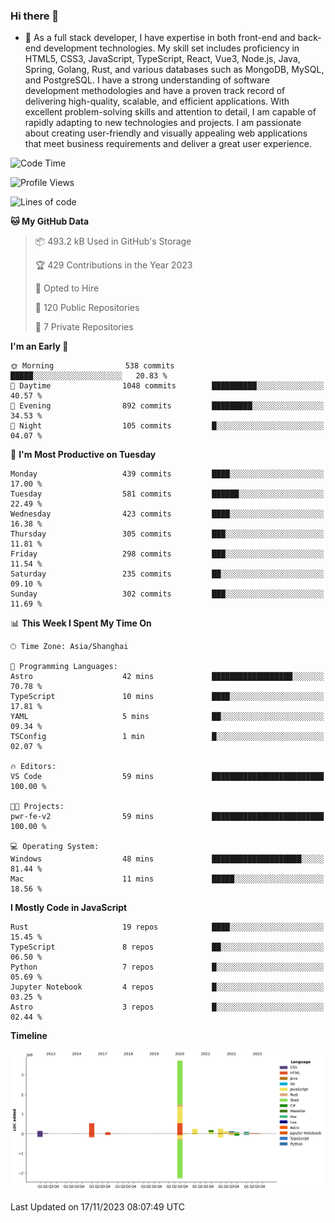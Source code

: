 ### Hi there 👋

- 🌱 As a full stack developer, I have expertise in both front-end and back-end development technologies. My skill set includes proficiency in HTML5, CSS3, JavaScript, TypeScript, React, Vue3, Node.js, Java, Spring, Golang, Rust, and various databases such as MongoDB, MySQL, and PostgreSQL. I have a strong understanding of software development methodologies and have a proven track record of delivering high-quality, scalable, and efficient applications. With excellent problem-solving skills and attention to detail, I am capable of rapidly adapting to new technologies and projects. I am passionate about creating user-friendly and visually appealing web applications that meet business requirements and deliver a great user experience.

<!--START_SECTION:waka-->
![Code Time](http://img.shields.io/badge/Code%20Time-1%2C159%20hrs%209%20mins-blue)

![Profile Views](http://img.shields.io/badge/Profile%20Views-0-blue)

![Lines of code](https://img.shields.io/badge/From%20Hello%20World%20I%27ve%20Written-5.7%20million%20lines%20of%20code-blue)

**🐱 My GitHub Data** 

> 📦 493.2 kB Used in GitHub's Storage 
 > 
> 🏆 429 Contributions in the Year 2023
 > 
> 💼 Opted to Hire
 > 
> 📜 120 Public Repositories 
 > 
> 🔑 7 Private Repositories 
 > 
**I'm an Early 🐤** 

```text
🌞 Morning                538 commits         █████░░░░░░░░░░░░░░░░░░░░   20.83 % 
🌆 Daytime                1048 commits        ██████████░░░░░░░░░░░░░░░   40.57 % 
🌃 Evening                892 commits         █████████░░░░░░░░░░░░░░░░   34.53 % 
🌙 Night                  105 commits         █░░░░░░░░░░░░░░░░░░░░░░░░   04.07 % 
```
📅 **I'm Most Productive on Tuesday** 

```text
Monday                   439 commits         ████░░░░░░░░░░░░░░░░░░░░░   17.00 % 
Tuesday                  581 commits         ██████░░░░░░░░░░░░░░░░░░░   22.49 % 
Wednesday                423 commits         ████░░░░░░░░░░░░░░░░░░░░░   16.38 % 
Thursday                 305 commits         ███░░░░░░░░░░░░░░░░░░░░░░   11.81 % 
Friday                   298 commits         ███░░░░░░░░░░░░░░░░░░░░░░   11.54 % 
Saturday                 235 commits         ██░░░░░░░░░░░░░░░░░░░░░░░   09.10 % 
Sunday                   302 commits         ███░░░░░░░░░░░░░░░░░░░░░░   11.69 % 
```


📊 **This Week I Spent My Time On** 

```text
🕑︎ Time Zone: Asia/Shanghai

💬 Programming Languages: 
Astro                    42 mins             ██████████████████░░░░░░░   70.78 % 
TypeScript               10 mins             ████░░░░░░░░░░░░░░░░░░░░░   17.81 % 
YAML                     5 mins              ██░░░░░░░░░░░░░░░░░░░░░░░   09.34 % 
TSConfig                 1 min               █░░░░░░░░░░░░░░░░░░░░░░░░   02.07 % 

🔥 Editors: 
VS Code                  59 mins             █████████████████████████   100.00 % 

🐱‍💻 Projects: 
pwr-fe-v2                59 mins             █████████████████████████   100.00 % 

💻 Operating System: 
Windows                  48 mins             ████████████████████░░░░░   81.44 % 
Mac                      11 mins             █████░░░░░░░░░░░░░░░░░░░░   18.56 % 
```

**I Mostly Code in JavaScript** 

```text
Rust                     19 repos            ████░░░░░░░░░░░░░░░░░░░░░   15.45 % 
TypeScript               8 repos             ██░░░░░░░░░░░░░░░░░░░░░░░   06.50 % 
Python                   7 repos             █░░░░░░░░░░░░░░░░░░░░░░░░   05.69 % 
Jupyter Notebook         4 repos             █░░░░░░░░░░░░░░░░░░░░░░░░   03.25 % 
Astro                    3 repos             █░░░░░░░░░░░░░░░░░░░░░░░░   02.44 % 
```



**Timeline**

![Lines of Code chart](https://raw.githubusercontent.com/elton/elton/main/assets/bar_graph.png)


 Last Updated on 17/11/2023 08:07:49 UTC
<!--END_SECTION:waka-->

<!--
**elton/elton** is a ✨ _special_ ✨ repository because its `README.md` (this file) appears on your GitHub profile.

Here are some ideas to get you started:

- 🔭 I’m currently working on ...
- 🌱 I’m currently learning ...
- 👯 I’m looking to collaborate on ...
- 🤔 I’m looking for help with ...
- 💬 Ask me about ...
- 📫 How to reach me: ...
- 😄 Pronouns: ...
- ⚡ Fun fact: ...
-->

